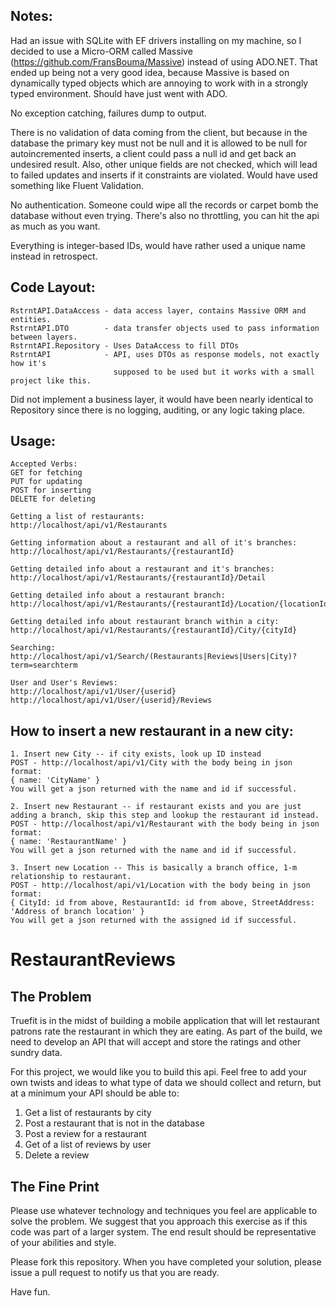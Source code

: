 Notes:
--------------
Had an issue with SQLite with EF drivers installing on my machine, so I decided to use a Micro-ORM called Massive (https://github.com/FransBouma/Massive) instead of using ADO.NET.
That ended up being not a very good idea, because Massive is based on dynamically typed objects which are annoying to work with in a strongly typed environment. Should have just went with ADO.

No exception catching, failures dump to output.

There is no validation of data coming from the client, but because in the database the primary key must not be null and it is allowed to be null for autoincremented inserts, a client could pass a null id and get back an undesired result. Also, other unique fields are not checked, which will lead to failed updates and inserts if it constraints are violated. Would have used something like Fluent Validation.

No authentication. Someone could wipe all the records or carpet bomb the database without even trying. There's also no throttling, you can hit the api as much as you want.

Everything is integer-based IDs, would have rather used a unique name instead in retrospect.

Code Layout:
--------------
```
RstrntAPI.DataAccess - data access layer, contains Massive ORM and entities.
RstrntAPI.DTO        - data transfer objects used to pass information between layers.
RstrntAPI.Repository - Uses DataAccess to fill DTOs
RstrntAPI            - API, uses DTOs as response models, not exactly how it's 
                       supposed to be used but it works with a small project like this.
```

Did not implement a business layer, it would have been nearly identical to Repository since there is no logging, auditing, or any logic taking place.


Usage:
--------------
```
Accepted Verbs:
GET for fetching
PUT for updating
POST for inserting
DELETE for deleting

Getting a list of restaurants:
http://localhost/api/v1/Restaurants

Getting information about a restaurant and all of it's branches:
http://localhost/api/v1/Restaurants/{restaurantId}

Getting detailed info about a restaurant and it's branches:
http://localhost/api/v1/Restaurants/{restaurantId}/Detail

Getting detailed info about a restaurant branch:
http://localhost/api/v1/Restaurants/{restaurantId}/Location/{locationId}

Getting detailed info about restaurant branch within a city:
http://localhost/api/v1/Restaurants/{restaurantId}/City/{cityId}

Searching:
http://localhost/api/v1/Search/(Restaurants|Reviews|Users|City)?term=searchterm

User and User's Reviews:
http://localhost/api/v1/User/{userid}
http://localhost/api/v1/User/{userid}/Reviews
```

How to insert a new restaurant in a new city:
--------------
```
1. Insert new City -- if city exists, look up ID instead
POST - http://localhost/api/v1/City with the body being in json format:
{ name: 'CityName' }
You will get a json returned with the name and id if successful.

2. Insert new Restaurant -- if restaurant exists and you are just adding a branch, skip this step and lookup the restaurant id instead.
POST - http://localhost/api/v1/Restaurant with the body being in json format:
{ name: 'RestaurantName' }
You will get a json returned with the name and id if successful.

3. Insert new Location -- This is basically a branch office, 1-m relationship to restaurant.
POST - http://localhost/api/v1/Location with the body being in json format:
{ CityId: id from above, RestaurantId: id from above, StreetAddress: 'Address of branch location' }
You will get a json returned with the assigned id if successful.
```



RestaurantReviews
=================

The Problem
--------------
Truefit is in the midst of building a mobile application that will let restaurant patrons rate the restaurant in which they are eating. As part of the build, we need to develop an API that will accept and store the ratings and other sundry data. 

For this project, we would like you to build this api. Feel free to add your own twists and ideas to what type of data we should collect and return, but at a minimum your API should be able to:

1. Get a list of restaurants by city
2. Post a restaurant that is not in the database
3. Post a review for a restaurant
4. Get of a list of reviews by user
5. Delete a review

The Fine Print
--------------
Please use whatever technology and techniques you feel are applicable to solve the problem. We suggest that you approach this exercise as if this code was part of a larger system. The end result should be representative of your abilities and style.

Please fork this repository. When you have completed your solution, please issue a pull request to notify us that you are ready.

Have fun.
